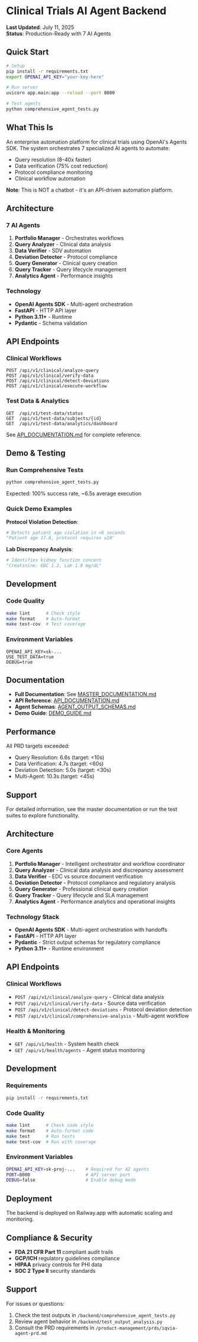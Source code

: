 # Clinical Trials AI Agent Backend

**Last Updated**: July 11, 2025  
**Status**: Production-Ready with 7 AI Agents

## Quick Start

```bash
# Setup
pip install -r requirements.txt
export OPENAI_API_KEY="your-key-here"

# Run server
uvicorn app.main:app --reload --port 8000

# Test agents
python comprehensive_agent_tests.py
```

## What This Is

An enterprise automation platform for clinical trials using OpenAI's Agents SDK. The system orchestrates 7 specialized AI agents to automate:
- Query resolution (8-40x faster)
- Data verification (75% cost reduction)
- Protocol compliance monitoring
- Clinical workflow automation

**Note**: This is NOT a chatbot - it's an API-driven automation platform.

## Architecture

### 7 AI Agents
1. **Portfolio Manager** - Orchestrates workflows
2. **Query Analyzer** - Clinical data analysis  
3. **Data Verifier** - SDV automation
4. **Deviation Detector** - Protocol compliance
5. **Query Generator** - Clinical query creation
6. **Query Tracker** - Query lifecycle management
7. **Analytics Agent** - Performance insights

### Technology
- **OpenAI Agents SDK** - Multi-agent orchestration
- **FastAPI** - HTTP API layer
- **Python 3.11+** - Runtime
- **Pydantic** - Schema validation

## API Endpoints

### Clinical Workflows
```
POST /api/v1/clinical/analyze-query
POST /api/v1/clinical/verify-data
POST /api/v1/clinical/detect-deviations
POST /api/v1/clinical/execute-workflow
```

### Test Data & Analytics
```
GET  /api/v1/test-data/status
GET  /api/v1/test-data/subjects/{id}
GET  /api/v1/test-data/analytics/dashboard
```

See [API_DOCUMENTATION.md](API_DOCUMENTATION.md) for complete reference.

## Demo & Testing

### Run Comprehensive Tests
```bash
python comprehensive_agent_tests.py
```
Expected: 100% success rate, ~6.5s average execution

### Quick Demo Examples

**Protocol Violation Detection**:
```python
# Detects patient age violation in <6 seconds
"Patient age 17.8, protocol requires ≥18"
```

**Lab Discrepancy Analysis**:
```python
# Identifies kidney function concern
"Creatinine: EDC 1.2, Lab 1.8 mg/dL"
```

## Development

### Code Quality
```bash
make lint      # Check style
make format    # Auto-format  
make test-cov  # Test coverage
```

### Environment Variables
```env
OPENAI_API_KEY=sk-...
USE_TEST_DATA=true
DEBUG=true
```

## Documentation

- **Full Documentation**: See [MASTER_DOCUMENTATION.md](../MASTER_DOCUMENTATION.md)
- **API Reference**: [API_DOCUMENTATION.md](API_DOCUMENTATION.md)
- **Agent Schemas**: [AGENT_OUTPUT_SCHEMAS.md](AGENT_OUTPUT_SCHEMAS.md)
- **Demo Guide**: [DEMO_GUIDE.md](DEMO_GUIDE.md)

## Performance

All PRD targets exceeded:
- Query Resolution: 6.6s (target: <10s)
- Data Verification: 4.7s (target: <60s)
- Deviation Detection: 5.0s (target: <30s)
- Multi-Agent: 10.3s (target: <45s)

## Support

For detailed information, see the master documentation or run the test suites to explore functionality.

## Architecture

### Core Agents

1. **Portfolio Manager** - Intelligent orchestrator and workflow coordinator
2. **Query Analyzer** - Clinical data analysis and discrepancy assessment  
3. **Data Verifier** - EDC vs source document verification
4. **Deviation Detector** - Protocol compliance and regulatory analysis
5. **Query Generator** - Professional clinical query creation
6. **Query Tracker** - Query lifecycle and SLA management
7. **Analytics Agent** - Performance analytics and operational insights

### Technology Stack

- **OpenAI Agents SDK** - Multi-agent orchestration with handoffs
- **FastAPI** - HTTP API layer
- **Pydantic** - Strict output schemas for regulatory compliance
- **Python 3.11+** - Runtime environment

## API Endpoints

### Clinical Workflows
- `POST /api/v1/clinical/analyze-query` - Clinical data analysis
- `POST /api/v1/clinical/verify-data` - Source data verification  
- `POST /api/v1/clinical/detect-deviations` - Protocol deviation detection
- `POST /api/v1/clinical/comprehensive-analysis` - Multi-agent workflow

### Health & Monitoring
- `GET /api/v1/health` - System health check
- `GET /api/v1/health/agents` - Agent status monitoring

## Development

### Requirements
```bash
pip install -r requirements.txt
```

### Code Quality
```bash
make lint      # Check code style
make format    # Auto-format code  
make test      # Run tests
make test-cov  # Run with coverage
```

### Environment Variables
```bash
OPENAI_API_KEY=sk-proj-...    # Required for AI agents
PORT=8000                     # API server port
DEBUG=false                   # Enable debug mode
```

## Deployment

The backend is deployed on Railway.app with automatic scaling and monitoring.

## Compliance & Security

- **FDA 21 CFR Part 11** compliant audit trails
- **GCP/ICH** regulatory guidelines compliance
- **HIPAA** privacy controls for PHI data
- **SOC 2 Type II** security standards

## Support

For issues or questions:
1. Check the test outputs in `/backend/comprehensive_agent_tests.py`
2. Review agent behavior in `/backend/test_output_analysis.py`
3. Consult the PRD requirements in `/product-management/prds/iqvia-agent-prd.md`